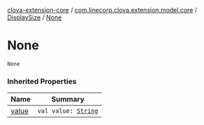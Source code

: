 [clova-extension-core](../../index.md) / [com.linecorp.clova.extension.model.core](../index.md) / [DisplaySize](index.md) / [None](./-none.md)

# None

`None`

### Inherited Properties

| Name | Summary |
|---|---|
| [value](value.md) | `val value: `[`String`](https://kotlinlang.org/api/latest/jvm/stdlib/kotlin/-string/index.html) |
